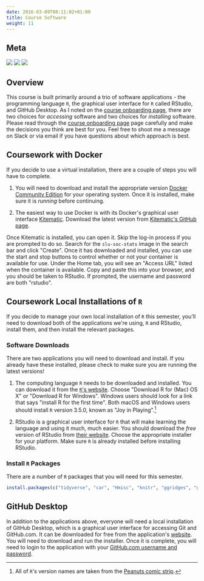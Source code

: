 ```yaml
---
date: 2016-03-09T00:11:02+01:00
title: Course Software
weight: 11
---
```


## Meta 

![](https://img.shields.io/badge/semester-fall%202018-yellow.svg) ![](https://img.shields.io/badge/release-draft-red.svg) 
![](https://img.shields.io/badge/last%20update-2018--05--03-brightgreen.svg)

## Overview

This course is built primarily around a trio of software applications - the programming language `R`, the graphical user interface for `R` called RStudio, and GitHub Desktop. As I noted on the [course onboarding page](/getting-started/#course-software), there are two choices for *accessing* software and two choices for *installing* software. Please read through the [course onboarding page](/getting-started/#course-software) page carefully and make the decisions you think are best for you. Feel free to shoot me a message on Slack or via email if you have questions about which approach is best.

## Coursework with Docker
If you decide to use a virtual installation, there are a couple of steps you will have to complete. 

1. You will need to download and install the appropriate version [Docker Community Edition](https://store.docker.com/search?type=edition&offering=community) for your operating system. Once it is installed, make sure it is *running* before continuing.

2. The easiest way to use Docker is with its Docker's graphical user interface [Kitematic](https://github.com/docker/kitematic/). Download the latest version from [Kitematic's GitHub page](https://github.com/docker/kitematic/releases/latest).

Once Kitematic is installed, you can open it. Skip the log-in process if you are prompted to do so. Search for the `slu-soc-stats` image in the search bar and click "Create". Once it has downloaded and installed, you can use the start and stop buttons to control whether or not your container is available for use. Under the Home tab, you will see an "Access URL" listed when the container is available. Copy and paste this into your browser, and you should be taken to RStudio. If prompted, the username and password are both "rstudio". 

## Coursework Local Installations of `R`
If you decide to manage your own local installation of `R` this semester, you'll need to download both of the applications we're using, `R` and RStudio, install them, and then install the relevant packages.

### Software Downloads
There are two applications you will need to download and install. If you already have these installed, please check to make sure you are running the latest versions!

1. The computing language `R` needs to be downloaded and installed. You can download it from the [`R`'s website](https://cloud.r-project.org). Choose "Download R for (Mac) OS X" or "Download R for Windows". Windows users should look for a link that says "install R for the first time". Both macOS and Windows users should install `R` version 3.5.0, known as "Joy in Playing".[^1]

2. RStudio is a graphical user interface for `R` that will make learning the language and using it much, much easier. You should download the *free* version of RStudio from [their website](https://www.rstudio.com/products/rstudio/download/#download). Choose the appropriate installer for your platform. Make sure `R` is already installed before installing RStudio.

### Install `R` Packages
There are a number of `R` packages that you will need for this semester. 

```r
install.packages(c("tidyverse", "car", "Hmisc", "knitr", "ggridges", "ggthemes", "janitor", "lmtest", "moments", "nortest", "psych", "pwr", "sandwich", "stargazer", "rmarkdown", "skimr"))
```

## GitHub Desktop
In addition to the applications above, everyone will need a local installation of GitHub Desktop, which is a graphical user interface for accessing Git and GitHub.com. It can be downloaded for free from the application's [website](https://desktop.github.com). You will need to download and run the installer. Once it is complete, you will need to login to the application with your [GitHub.com username and password](/getting-started/#account-signups).

[^1]: All of `R`'s version names are taken from the [Peanuts comic strip](http://livefreeordichotomize.com/2017/09/28/r-release-names/).
